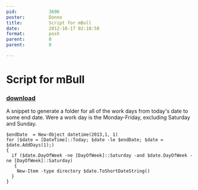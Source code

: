 ```yaml
---
pid:            3696
poster:         Donno
title:          Script for mBull
date:           2012-10-17 02:18:58
format:         posh
parent:         0
parent:         0

---
```


# Script for mBull

### [download](3696.ps1)

A snippet to generate a folder for all of the work days from today's date to some end date.
Were a work day is the Monday-Friday, excluding Saturday and Sunday.


```posh
$endDate  = New-Object datetime(2013,1, 1) 
for ($date = [DateTime]::Today; $date -le $endDate; $date = $date.AddDays(1);)
{
  if ($date.DayOfWeek -ne [DayOfWeek]::Saturday -and $date.DayOfWeek -ne [DayOfWeek]::Saturday)
   {
    New-Item -type directory $date.ToShortDateString()
  }
}
```
